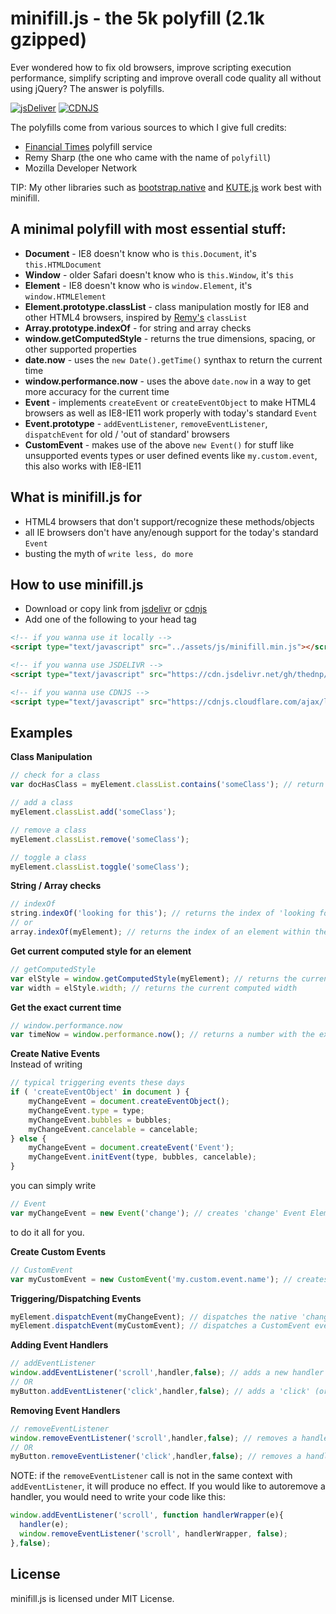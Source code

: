 # minifill.js - the 5k polyfill (2.1k gzipped)
Ever wondered how to fix old browsers, improve scripting execution performance, simplify scripting and improve overall code quality all without using jQuery? The answer is polyfills.

[![jsDeliver](https://data.jsdelivr.com/v1/package/npm/minifill/badge)](https://www.jsdelivr.com/package/npm/minifill)
[![CDNJS](https://img.shields.io/cdnjs/v/minifill.svg?style=flat-square)](https://cdnjs.com/libraries/minifill)

The polyfills come from various sources to which I give full credits:
* [Financial Times](https://polyfill.io/) polyfill service
* Remy Sharp (the one who came with the name of `polyfill`)
* Mozilla Developer Network

TIP: My other libraries such as [bootstrap.native](https://github.com/thednp/bootstrap.native) and [KUTE.js](https://github.com/thednp/kute.js) work best with minifill.

## A minimal polyfill with most essential stuff:
* <b>Document</b> - IE8 doesn't know who is `this.Document`, it's `this.HTMLDocument`
* <b>Window</b> - older Safari doesn't know who is `this.Window`, it's `this`
* <b>Element</b> - IE8 doesn't know who is `window.Element`, it's `window.HTMLElement`
* <b>Element.prototype.classList</b> - class manipulation mostly for IE8 and other HTML4 browsers, inspired by [Remy's](https://github.com/remy/polyfills/blob/master/classList.js) `classList`
* <b>Array.prototype.indexOf</b> - for string and array checks
* <b>window.getComputedStyle</b> - returns the true dimensions, spacing, or other supported properties
* <b>date.now</b> - uses the `new Date().getTime()` synthax to return the current time
* <b>window.performance.now</b> - uses the above `date.now` in a way to get more accuracy for the current time
* <b>Event</b> - implements `createEvent` or `createEventObject` to make HTML4 browsers as well as IE8-IE11 work properly with today's standard `Event`
* <b>Event.prototype</b> - `addEventListener`, `removeEventListener`, `dispatchEvent` for old / 'out of standard' browsers
* <b>CustomEvent</b> - makes use of the above `new Event()` for stuff like unsupported events types or user defined events like `my.custom.event`, this also works with IE8-IE11

## What is minifill.js for
* HTML4 browsers that don't support/recognize these methods/objects
* all IE browsers don't have any/enough support for the today's standard `Event`
* busting the myth of `write less, do more`

## How to use minifill.js
* Download or copy link from <a href="https://www.jsdelivr.com/projects/minifill">jsdelivr</a> or <a href="https://cdnjs.com/libraries/minifill">cdnjs</a>
* Add one of the following to your head tag

```html
<!-- if you wanna use it locally -->
<script type="text/javascript" src="../assets/js/minifill.min.js"></script>

<!-- if you wanna use JSDELIVR -->
<script type="text/javascript" src="https://cdn.jsdelivr.net/gh/thednp/minifill@0.0.4/dist/minifill.min.js"></script>

<!-- if you wanna use CDNJS -->
<script type="text/javascript" src="https://cdnjs.cloudflare.com/ajax/libs/minifill/0.0.4/minifill.min.js"></script>
```

## Examples
<b>Class Manipulation</b>

```javascript
// check for a class
var docHasClass = myElement.classList.contains('someClass'); // return true|false

// add a class
myElement.classList.add('someClass');

// remove a class
myElement.classList.remove('someClass');

// toggle a class
myElement.classList.toggle('someClass');
```

<b>String / Array checks</b>

```javascript
// indexOf
string.indexOf('looking for this'); // returns the index of 'looking for this' within the string OR -1 if not found
// or
array.indexOf(myElement); // returns the index of an element within the array OR -1 if not found
```

<b>Get current computed style for an element</b>

```javascript
// getComputedStyle
var elStyle = window.getComputedStyle(myElement); // returns the current computed style for myElement
var width = elStyle.width; // returns the current computed width
```

<b>Get the exact current time</b>

```javascript
// window.performance.now
var timeNow = window.performance.now(); // returns a number with the exact current time
```

<b>Create Native Events</b><br>
Instead of writing

```javascript
// typical triggering events these days
if ( 'createEventObject' in document ) {
	myChangeEvent = document.createEventObject();		
	myChangeEvent.type = type;
	myChangeEvent.bubbles = bubbles;
	myChangeEvent.cancelable = cancelable;
} else {
	myChangeEvent = document.createEvent('Event');			
	myChangeEvent.initEvent(type, bubbles, cancelable);	
}
```
you can simply write

```javascript
// Event
var myChangeEvent = new Event('change'); // creates 'change' Event Element / Object (legacy browsers)
```
to do it all for you.

<b>Create Custom Events</b>

```javascript
// CustomEvent
var myCustomEvent = new CustomEvent('my.custom.event.name'); // creates 'my.custom.event.name' CustomEvent Element / Object (legacy browsers)
```

<b>Triggering/Dispatching Events</b>

```javascript
myElement.dispatchEvent(myChangeEvent); // dispatches the native 'change' event for myElement, defined above
myElement.dispatchEvent(myCustomEvent); // dispatches a CustomEvent event for myElement, defined above
```

<b>Adding Event Handlers</b>

```javascript
// addEventListener
window.addEventListener('scroll',handler,false); // adds a new handler to the window `scroll` event
// OR
myButton.addEventListener('click',handler,false); // adds a 'click' (or any other supported/custom event) handler for any HTML element
```

<b>Removing Event Handlers</b>

```javascript
// removeEventListener
window.removeEventListener('scroll',handler,false); // removes a handler bound to the window `scroll` event
// OR
myButton.removeEventListener('click',handler,false); // removes a handler bound to 'click' (or any other supported/custom event) handler for any HTML element
```
NOTE: if the `removeEventListener` call is not in the same context with `addEventListener`, it will produce no effect. If you would like to autoremove a handler, you would need to write your code like this:

```javascript
window.addEventListener('scroll', function handlerWrapper(e){
  handler(e);
  window.removeEventListener('scroll', handlerWrapper, false);
},false);
```

## License
minifill.js is licensed under MIT License.
